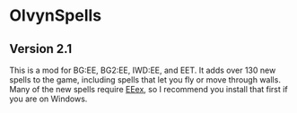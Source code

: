 # OlvynSpells
## Version 2.1

This is a mod for BG:EE, BG2:EE, IWD:EE, and EET. It adds over 130 new spells to the game, including spells that let you fly or move through walls. Many of the new spells require <a href='https://github.com/Bubb13/EEex'>EEex</a>, so I recommend you install that first if you are on Windows.
